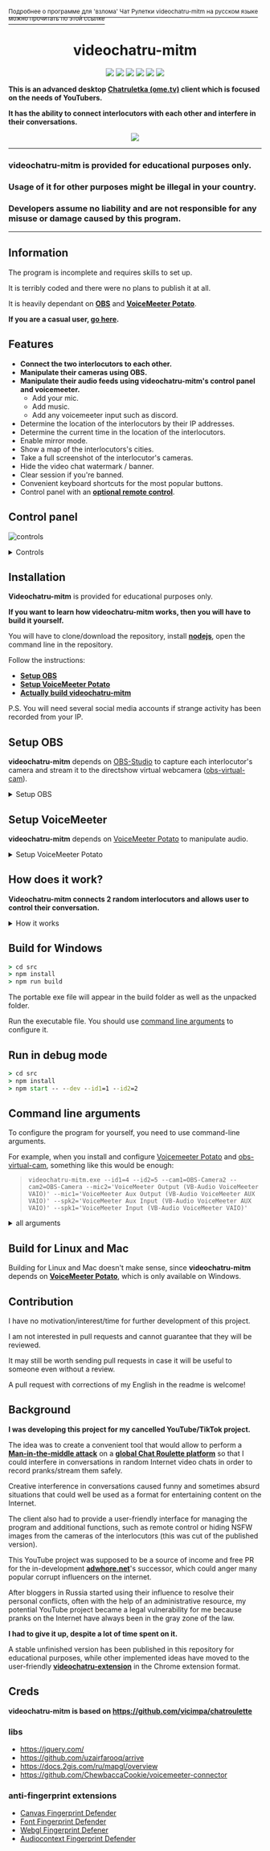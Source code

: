 [<sup>Подробнее о программе для 'взлома' Чат Рулетки videochatru-mitm на русском языке можно прочитать по этой ссылке</sup>](README_RU.md)  
<h1 align="center">videochatru-mitm</h1>

<p align="center">
<img src="https://img.shields.io/badge/Supported_OS-Windows-orange.svg" >
<img src="https://img.shields.io/badge/contributions-not%20welcome-blue.svg?style=flat&color=red" >
<img src="https://img.shields.io/github/contributors/qrlk/videochatru-mitm" >
<img src="https://img.shields.io/github/last-commit/qrlk/videochatru-mitm" >
<img src="https://img.shields.io/github/license/qrlk/videochatru-mitm" >
<img src="https://img.shields.io/date/1632816617?label=released" >
</p>

**This is an advanced desktop [Chatruletka (ome.tv)](https://github.com/qrlk/videochatru-extension#what-is-chat-roulette) client which is focused on the needs of YouTubers.**  

**It has the ability to connect interlocutors with each other and interfere in their conversations.**

<p align="center">
 <img src="screens/screen.gif"> 
</p>

--------------
### **videochatru-mitm** is provided for educational purposes only.
### Usage of it for other purposes might be illegal in your country.  
### Developers assume no liability and are not responsible for any misuse or damage caused by this program.
--------------
## Information
The program is incomplete and requires skills to set up.

It is terribly coded and there were no plans to publish it at all.

It is heavily dependant on **[OBS](https://github.com/qrlk/videochatru-mitm#setup-obs)** and **[VoiceMeeter Potato](https://github.com/qrlk/videochatru-mitm#setup-voicemeeter)**.

**If you are a casual user, [go here](https://github.com/qrlk/videochatru-extension).**

## Features
* **Connect the two interlocutors to each other.**
* **Manipulate their cameras using OBS.**
* **Manipulate their audio feeds using videochatru-mitm's control panel and voicemeeter.**
  * Add your mic.
  * Add music.
  * Add any voicemeeter input such as discord.
* Determine the location of the interlocutors by their IP addresses.
* Determine the current time in the location of the interlocutors.
* Enable mirror mode.
* Show a map of the interlocutors's cities.
* Take a full screenshot of the interlocutor's cameras.
* Hide the video chat watermark / banner.
* Clear session if you're banned.
* Convenient keyboard shortcuts for the most popular buttons.
* Control panel with an **[optional remote control](remote%20control)**.
## Control panel
![controls](screens/control.png)<details>
 <summary>Controls</summary>  
 
 1. Remote IP addresses page.
 2. The first interlocutor's location.
 3. The second interlocutor's location.
 4. Nickname generator (Russian).
 5. WebRTC status 1 - 2.
 6. Settings page.
 7. NSFW detector (extracted from the published version).
 8. Make a screenshot of the 1st / 2nd camera (create a "videochatru" folder in your Downloads).
 9. Mute the first or second interlocutor.
 10. Skip the 1st / 2nd interlocutor. 
 11. Push-To-Talk for discord (right click to switch).
 12. Push-To-Talk for music (right click to switch).
 13. Push-to-talk for your mic (right click to switch).
</details>

## Installation
**Videochatru-mitm** is provided for educational purposes only.  

**If you want to learn how videochatru-mitm works, then you will have to build it yourself.**

You will have to clone/download the repository, install **[nodejs](http://nodejs.org/en/download)**, open the command line in the repository.

Follow the instructions:
* **[Setup OBS](https://github.com/qrlk/videochatru-mitm#setup-obs)**
* **[Setup VoiceMeeter Potato](https://github.com/qrlk/videochatru-mitm#setup-voicemeeter)**
* **[Actually build videochatru-mitm](https://github.com/qrlk/videochatru-mitm#build-for-windows)**

P.S. You will need several social media accounts if strange activity has been recorded from your IP.

## Setup OBS
**videochatru-mitm** depends on [OBS-Studio](https://obsproject.com) to capture each interlocutor's camera and stream it to the directshow virtual webcamera ([obs-virtual-cam](https://github.com/Fenrirthviti/obs-virtual-cam)).
<details>
 <summary>Setup OBS</summary>  
  
* Install [OBS-Studio](https://obsproject.com/).
* Install [obs-virtual-cam](https://github.com/Fenrirthviti/obs-virtual-cam).
  * Select 4 cameras.
* (optional) change each camera's name.
  * Open regedit.exe.
  * Search for "obs-camera".
  * Replace each unique camera to something unique like "CAMERA1"/"CAMERA2"/"CAMERA3"/"CAMERA4".
* Select the OBS output resolution: 640x480.
* Select the OBS bitrate output ~900 kbps (?).
* Enable Studio mode.
* Create two scenes, on each capture each videochatru-mitm's window and crop it so that the interlocutor's camera occupies the entire screen.
* Create a scene filter Virtual Camera and select CAMERA1/CAMERA2, press 'start'.
* Select the first scene, then press 'Transition', then select second scene so they both cameras can work.
* Pass these camera names as a command-line arguments later.

P.S. Always start filter output before reading input from the camera, otherwise the camera's extension will be fixed at 1920x1080 until reboot.
</details>

## Setup VoiceMeeter
**videochatru-mitm** depends on [VoiceMeeter Potato](https://vb-audio.com/Voicemeeter/potato.htm) to manipulate audio.
<details>
 <summary>Setup VoiceMeeter Potato</summary>  
  
* Install [VoiceMeeter Potato](https://vb-audio.com/Voicemeeter/potato.htm).
* Select your mic at `HARWARE INPUT 5`
* Select your speaker at `HARDWARE OUTPUT A1`
* Select `VAIO 3` as the default sound output on your pc.
* Make sure that `Virtual Input VoiceMeeter VAIO` has `A1` and `B1` enabled.
* Make sure that `Virtual Input VoiceMeeter AUX` has `A1` and `B2` enabled.
* `HARWARE INPUT 4` and `HARWARE INPUT 3` are used as discord/music input, use [VAC](https://vac.muzychenko.net/en/) if you want this functionality.

P.S. You should run VoiceMeeter on every startup (there is also a such option), otherwise you won't have sound.  
</details>

## How does it work?
**Videochatru-mitm connects 2 random interlocutors and allows user to control their conversation.**
<details>
 <summary>How it works</summary>  
  
* **Videochatru-mitm** creates two [BrowserWindow](https://www.electronjs.org/docs/api/browser-window)'s instances with https://videochatru.com/embed in each one.
* **Videochatru-mitm** injects a control panel into [videochatru](https://videochatru.com)'m DOM.
  * There is also a [remote control](remote%20control).
* [Integrated extensions](https://github.com/qrlk/videochatru-mitm#anti-fingerprint-extensions) bypass fingerprinting so both istances can work together.
* [Obs-studio](https://obsproject.com/) captures each instance's interlocutor's cam and outputs it through [obs-virtual-cam](https://github.com/Fenrirthviti/obs-virtual-cam).
  * **Videochatru-mitm** selects the other interlocutor's camera input based on the [command line arguments](https://github.com/qrlk/videochatru-mitm#command-line-arguments) passed to it.
* [VoiceMeeter Potato](https://vb-audio.com/Voicemeeter/potato.htm) handles audio mixering, receiving commands from users via [voicemeeter-connector](https://github.com/ChewbaccaCookie/voicemeeter-connector).
  * **Videochatru-mitm** selects speaker output based on the [command line arguments](https://github.com/qrlk/videochatru-mitm#command-line-arguments) passed to it.
  * **Videochatru-mitm** selects fake mic based on the [command line arguments](https://github.com/qrlk/videochatru-mitm#command-line-arguments) passed to it.


I experimented with webrtc to implement [mitm](https://en.wikipedia.org/wiki/Man-in-the-middle_attack), but due to some chrome bugs and unpleasant delays, it was easier to stay dependent on [VoiceMeeter Potato](https://vb-audio.com/Voicemeeter/potato.htm)/[obs-virtual-cam](https://github.com/Fenrirthviti/obs-virtual-cam).
</details>

## Build for Windows

```cmd
> cd src
> npm install
> npm run build
```
The portable exe file will appear in the build folder as well as the unpacked folder.  

Run the executable file. You should use [command line arguments](https://github.com/qrlk/videochatru-mitm#command-line-arguments) to configure it.
## Run in debug mode

```cmd
> cd src
> npm install
> npm start -- --dev --id1=1 --id2=2
```
## Command line arguments
To configure the program for yourself, you need to use command-line arguments. 

For example, when you install and configure [Voicemeeter Potato](https://github.com/qrlk/videochatru-mitm#setup-voicemeeter) and [obs-virtual-cam](https://github.com/qrlk/videochatru-mitm#setup-obs), something like this would be enough:

> `videochatru-mitm.exe --id1=4 --id2=5 --cam1=OBS-Camera2 --cam2=OBS-Camera --mic2='VoiceMeeter Output (VB-Audio VoiceMeeter VAIO)' --mic1='VoiceMeeter Aux Output (VB-Audio VoiceMeeter AUX VAIO)' --spk2='VoiceMeeter Aux Input (VB-Audio VoiceMeeter AUX VAIO)' --spk1='VoiceMeeter Input (VB-Audio VoiceMeeter VAIO)' `
<details>
<summary>all arguments</summary>

### window n1
* `id1` - id of the permanent [session](https://www.electronjs.org/docs/api/session ) for the first window.
  * **By default:** 1.
* `cam1` is the name of the camera for the first window.
  * This camera will be selected from the list.
  * Specify here the camera that shows the image from another window.
* `mic1` is the name of the microphone for the first window.
  * This microphone will be selected from the list.
  * Specify here the virtual cable to which the sound comes from another window.
* `spk1` is the name of the audio output device for the first window.
  * This audio output device will be selected from the list.
  * Specify here the virtual cable to which you want to send audio to another window.
### window n2
* `id2` - id of the permanent [session](https://www.electronjs.org/docs/api/session ) for the first window.
  * **By default:** 2.
* `cam2` is the name of the camera for the second window.
  * This camera will be selected from the list.
  * Specify here the camera that shows the image from another window.
* `mic2` is the name of the microphone for the second window.
  * This microphone will be selected from the list.
  * Specify here the virtual cable to which the sound comes from another window.
* `spk2` is the name of the microphone for the second window.
  * This audio output device will be selected from the list.
  * Specify here the virtual cable to which you want to send audio to another window.
### voicemeeter
* `input1` is the Voicemeeter input number to which the sound comes from the first window.
  * **By default:** 5.
* `input2` is the Voicemeeter input number to which the sound comes from the second window.
  * **By default:** 6.
* `inputmic` is the Voicemeeter input number that your microphone is on.
  * **By default:** 4.
* `inputmusic` is the Voicemeeter input number on which the virtual cable that the music comes from the player is on.
  * **By default:** 2.
* `inputdiscord` - the number of the Voicemeeter input on which the virtual cable to which the sound from the discord comes.
  * **By default:** 3.
* `outputspeaker` - the number of the VoiceMeeter output to your headphones.
  * **By default:** 0.
* `outputmicmusictodiscord` is the VoiceMeeter output number where the music will be output if you want to mix it with a microphone and output it to discord.
  * **By default:** 1.
<details>
<summary>Numbers</summary>

* 0 - A1
* 1 - A2
* 2 - A3
* 3 - A4
* 4 - A5
* 5 - B1
* 6 - B2
* 7 - B3
</details>

### other
* `ws` - is the web socket address of the server for remote management.
* `checkip` - if specified, it will show information about your IP at the start.

</details>

## Build for Linux and Mac
Building for Linux and Mac doesn't make sense, since **videochatru-mitm** depends on **[VoiceMeeter Potato](https://vb-audio.com/Voicemeeter/potato.htm)**, which is only available on Windows.

## Contribution
I have no motivation/interest/time for further development of this project.  

I am not interested in pull requests and cannot guarantee that they will be reviewed.

It may still be worth sending pull requests in case it will be useful to someone even without a review.

A pull request with corrections of my English in the readme is welcome!

## Background
**I was developing this project for my cancelled YouTube/TikTok project.**

The idea was to create a convenient tool that would allow to perform a **[Man-in-the-middle attack](https://en.wikipedia.org/wiki/Man-in-the-middle_attack)** on a **[global Chat Roulette platform](https://github.com/qrlk/videochatru-extension#what-is-chat-roulette)** so that I could interfere in conversations in random Internet video chats in order to record pranks/stream them safely.


Creative interference in conversations caused funny and sometimes absurd situations that could well be used as a format for entertaining content on the Internet.

The client also had to provide a user-friendly interface for managing the program and additional functions, such as remote control or hiding NSFW images from the cameras of the interlocutors (this was cut of the published version).

This YouTube project was supposed to be a source of income and free PR for the in-development **[adwhore.net](https://adwhore.net)**'s successor, which could anger many popular corrupt influencers on the internet.

After bloggers in Russia started using their influence to resolve their personal conflicts, often with the help of an administrative resource, my potential YouTube project became a legal vulnerability for me because pranks on the Internet have always been in the gray zone of the law.  

**I had to give it up, despite a lot of time spent on it.**

A stable unfinished version has been published in this repository for educational purposes, while other implemented ideas have moved to the user-friendly **[videochatru-extension](https://github.com/qrlk/videochatru-extension)** in the Chrome extension format.

## Creds
**videochatru-mitm is based on https://github.com/vicimpa/chatroulette**

### libs
* https://jquery.com/
* https://github.com/uzairfarooq/arrive
* https://docs.2gis.com/ru/mapgl/overview
* https://github.com/ChewbaccaCookie/voicemeeter-connector

### anti-fingerprint extensions

* [Canvas Fingerprint Defender](https://chrome.google.com/webstore/detail/canvas-fingerprint-defend/lanfdkkpgfjfdikkncbnojekcppdebfp)
* [Font Fingerprint Defender](https://chrome.google.com/webstore/detail/font-fingerprint-defender/fhkphphbadjkepgfljndicmgdlndmoke)
* [Webgl Fingerprint Defener](https://chrome.google.com/webstore/detail/webgl-fingerprint-defende/olnbjpaejebpnokblkepbphhembdicik)
* [Audiocontext Fingerprint Defender](https://chrome.google.com/webstore/detail/audiocontext-fingerprint/pcbjiidheaempljdefbdplebgdgpjcbe)
